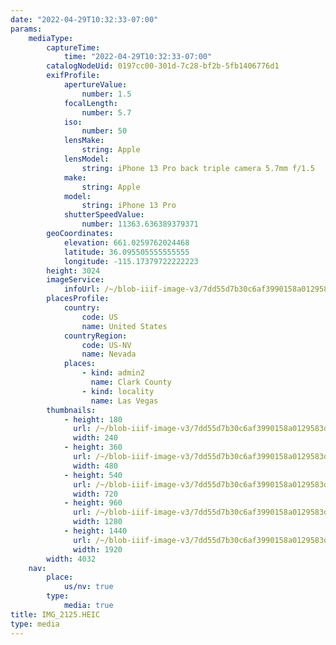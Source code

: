 ```yaml
---
date: "2022-04-29T10:32:33-07:00"
params:
    mediaType:
        captureTime:
            time: "2022-04-29T10:32:33-07:00"
        catalogNodeUid: 0197cc00-301d-7c28-bf2b-5fb1406776d1
        exifProfile:
            apertureValue:
                number: 1.5
            focalLength:
                number: 5.7
            iso:
                number: 50
            lensMake:
                string: Apple
            lensModel:
                string: iPhone 13 Pro back triple camera 5.7mm f/1.5
            make:
                string: Apple
            model:
                string: iPhone 13 Pro
            shutterSpeedValue:
                number: 11363.636389379371
        geoCoordinates:
            elevation: 661.0259762024468
            latitude: 36.095505555555555
            longitude: -115.17379722222223
        height: 3024
        imageService:
            infoUrl: /~/blob-iiif-image-v3/7dd55d7b30c6af3990158a0129583de21312af5eeb025f5f8b9432bba9a383a9/info.json
        placesProfile:
            country:
                code: US
                name: United States
            countryRegion:
                code: US-NV
                name: Nevada
            places:
                - kind: admin2
                  name: Clark County
                - kind: locality
                  name: Las Vegas
        thumbnails:
            - height: 180
              url: /~/blob-iiif-image-v3/7dd55d7b30c6af3990158a0129583de21312af5eeb025f5f8b9432bba9a383a9/full/240%2C180/0/default.jpg
              width: 240
            - height: 360
              url: /~/blob-iiif-image-v3/7dd55d7b30c6af3990158a0129583de21312af5eeb025f5f8b9432bba9a383a9/full/480%2C360/0/default.jpg
              width: 480
            - height: 540
              url: /~/blob-iiif-image-v3/7dd55d7b30c6af3990158a0129583de21312af5eeb025f5f8b9432bba9a383a9/full/720%2C540/0/default.jpg
              width: 720
            - height: 960
              url: /~/blob-iiif-image-v3/7dd55d7b30c6af3990158a0129583de21312af5eeb025f5f8b9432bba9a383a9/full/1280%2C960/0/default.jpg
              width: 1280
            - height: 1440
              url: /~/blob-iiif-image-v3/7dd55d7b30c6af3990158a0129583de21312af5eeb025f5f8b9432bba9a383a9/full/1920%2C1440/0/default.jpg
              width: 1920
        width: 4032
    nav:
        place:
            us/nv: true
        type:
            media: true
title: IMG_2125.HEIC
type: media
---
```


